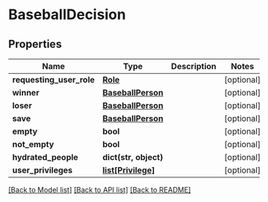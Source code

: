 # BaseballDecision

## Properties
Name | Type | Description | Notes
------------ | ------------- | ------------- | -------------
**requesting_user_role** | [**Role**](Role.md) |  | [optional] 
**winner** | [**BaseballPerson**](BaseballPerson.md) |  | [optional] 
**loser** | [**BaseballPerson**](BaseballPerson.md) |  | [optional] 
**save** | [**BaseballPerson**](BaseballPerson.md) |  | [optional] 
**empty** | **bool** |  | [optional] 
**not_empty** | **bool** |  | [optional] 
**hydrated_people** | **dict(str, object)** |  | [optional] 
**user_privileges** | [**list[Privilege]**](Privilege.md) |  | [optional] 

[[Back to Model list]](../README.md#documentation-for-models) [[Back to API list]](../README.md#documentation-for-api-endpoints) [[Back to README]](../README.md)

